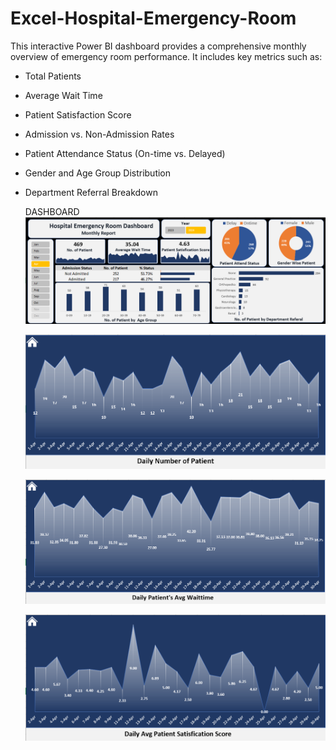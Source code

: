 # Excel-Hospital-Emergency-Room  
This interactive Power BI dashboard provides a comprehensive monthly overview of emergency room performance. It includes key metrics such as:  
* Total Patients  
* Average Wait Time  
* Patient Satisfaction Score  
* Admission vs. Non-Admission Rates  
* Patient Attendance Status (On-time vs. Delayed)  
* Gender and Age Group Distribution  
* Department Referral Breakdown

  DASHBOARD
  ![Dashboard](images/H-E-R_Dashboard.png)

  ![Page1](images/Page1.png)

  ![Page1](images/Page2.png)  

  ![Page1](images/Page3.png)  
